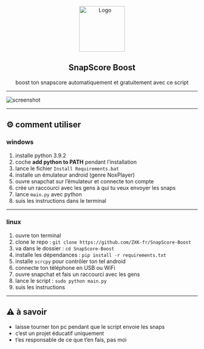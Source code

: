 <br/>
<div align="center">
  <img src="https://assets.stickpng.com/images/580b57fcd9996e24bc43c536.png" alt="Logo" width="120" height="120">

  <h2 align="center">SnapScore Boost</h2>

  <p align="center">
    boost ton snapscore automatiquement et gratuitement avec ce script
  </p>
</div>

---

![screenshot](https://i.ytimg.com/vi/YBJ0_TYDDUk/maxresdefault.jpg)

---

## ⚙️ comment utiliser

### windows

1. installe python 3.9.2  
2. coche **add python to PATH** pendant l’installation  
3. lance le fichier `Install Requirements.bat`  
4. installe un émulateur android (genre NoxPlayer)  
5. ouvre snapchat sur l’émulateur et connecte ton compte  
6. crée un raccourci avec les gens à qui tu veux envoyer les snaps  
7. lance `main.py` avec python  
8. suis les instructions dans le terminal  

---

### linux

1. ouvre ton terminal  
2. clone le repo : `git clone https://github.com/ZXK-fr/SnapScore-Boost`  
3. va dans le dossier : `cd SnapScore-Boost`  
4. installe les dépendances : `pip install -r requirements.txt`  
5. installe `scrcpy` pour contrôler ton tel android  
6. connecte ton téléphone en USB ou WiFi  
7. ouvre snapchat et fais un raccourci avec les gens  
8. lance le script : `sudo python main.py`  
9. suis les instructions  

---

## ⚠️ à savoir

- laisse tourner ton pc pendant que le script envoie les snaps  
- c’est un projet éducatif uniquement  
- t’es responsable de ce que t’en fais, pas moi  

